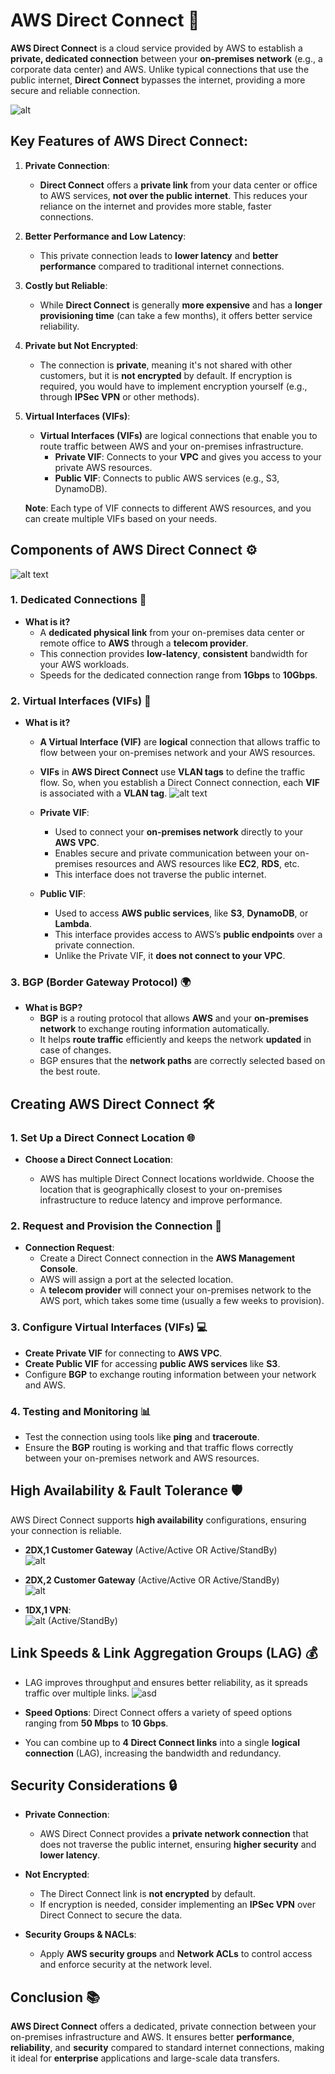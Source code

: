 # **AWS Direct Connect** 🔌

**AWS Direct Connect** is a cloud service provided by AWS to establish a **private, dedicated connection** between your **on-premises network** (e.g., a corporate data center) and AWS. Unlike typical connections that use the public internet, **Direct Connect** bypasses the internet, providing a more secure and reliable connection.

![alt](images/aws-direct-connect.png)

## **Key Features of AWS Direct Connect:**

1. **Private Connection**:

   - **Direct Connect** offers a **private link** from your data center or office to AWS services, **not over the public internet**. This reduces your reliance on the internet and provides more stable, faster connections.

2. **Better Performance and Low Latency**:

   - This private connection leads to **lower latency** and **better performance** compared to traditional internet connections.

3. **Costly but Reliable**:

   - While **Direct Connect** is generally **more expensive** and has a **longer provisioning time** (can take a few months), it offers better service reliability.

4. **Private but Not Encrypted**:

   - The connection is **private**, meaning it's not shared with other customers, but it is **not encrypted** by default. If encryption is required, you would have to implement encryption yourself (e.g., through **IPSec VPN** or other methods).

5. **Virtual Interfaces (VIFs)**:

   - **Virtual Interfaces (VIFs)** are logical connections that enable you to route traffic between AWS and your on-premises infrastructure.
     - **Private VIF**: Connects to your **VPC** and gives you access to your private AWS resources.
     - **Public VIF**: Connects to public AWS services (e.g., S3, DynamoDB).

   **Note**: Each type of VIF connects to different AWS resources, and you can create multiple VIFs based on your needs.

## **Components of AWS Direct Connect** ⚙️

![alt text](images/aws-direct-connect-components.png)

### **1. Dedicated Connections** 🔌

- **What is it?**
  - A **dedicated physical link** from your on-premises data center or remote office to **AWS** through a **telecom provider**.
  - This connection provides **low-latency**, **consistent** bandwidth for your AWS workloads.
  - Speeds for the dedicated connection range from **1Gbps** to **10Gbps**.

### **2. Virtual Interfaces (VIFs)** 🔑

- **What is it?**

  - **A Virtual Interface (VIF)** are **logical** connection that allows traffic to flow between your on-premises network and your AWS resources.

  - **VIFs** in **AWS Direct Connect** use **VLAN tags** to define the traffic flow. So, when you establish a Direct Connect connection, each **VIF** is associated with a **VLAN tag**.
    ![alt text](images/vif.png)

  - **Private VIF**:

    - Used to connect your **on-premises network** directly to your **AWS VPC**.
    - Enables secure and private communication between your on-premises resources and AWS resources like **EC2**, **RDS**, etc.
    - This interface does not traverse the public internet.

  - **Public VIF**:

    - Used to access **AWS public services**, like **S3**, **DynamoDB**, or **Lambda**.
    - This interface provides access to AWS’s **public endpoints** over a private connection.
    - Unlike the Private VIF, it **does not connect to your VPC**.

### **3. BGP (Border Gateway Protocol)** 🌍

- **What is BGP?**
  - **BGP** is a routing protocol that allows **AWS** and your **on-premises network** to exchange routing information automatically.
  - It helps **route traffic** efficiently and keeps the network **updated** in case of changes.
  - BGP ensures that the **network paths** are correctly selected based on the best route.

## **Creating AWS Direct Connect** 🛠️

### **1. Set Up a Direct Connect Location** 🌐

- **Choose a Direct Connect Location**:

  - AWS has multiple Direct Connect locations worldwide. Choose the location that is geographically closest to your on-premises infrastructure to reduce latency and improve performance.

### **2. Request and Provision the Connection** 🔄

- **Connection Request**:
  - Create a Direct Connect connection in the **AWS Management Console**.
  - AWS will assign a port at the selected location.
  - A **telecom provider** will connect your on-premises network to the AWS port, which takes some time (usually a few weeks to provision).

### **3. Configure Virtual Interfaces (VIFs)** 💻

- **Create Private VIF** for connecting to **AWS VPC**.
- **Create Public VIF** for accessing **public AWS services** like **S3**.
- Configure **BGP** to exchange routing information between your network and AWS.

### **4. Testing and Monitoring** 📊

- Test the connection using tools like **ping** and **traceroute**.
- Ensure the **BGP** routing is working and that traffic flows correctly between your on-premises network and AWS resources.

## **High Availability & Fault Tolerance** 🛡️

AWS Direct Connect supports **high availability** configurations, ensuring your connection is reliable.

- **2DX,1 Customer Gateway** (Active/Active OR Active/StandBy)  
  ![alt](images/aws-direct-connect-ha-1.png)

- **2DX,2 Customer Gateway** (Active/Active OR Active/StandBy)  
  ![alt](images/aws-direct-connect-ha-2.png)
- **1DX,1 VPN**:  
  ![alt](images/aws-direct-connect-ha-3.png) (Active/StandBy)

## **Link Speeds & Link Aggregation Groups (LAG)** 💰

- LAG improves throughput and ensures better reliability, as it spreads traffic over multiple links.
  ![asd](images/aws-direct-connect-lags.png)

- **Speed Options**: Direct Connect offers a variety of speed options ranging from **50 Mbps** to **10 Gbps**.

- You can combine up to **4 Direct Connect links** into a single **logical connection** (LAG), increasing the bandwidth and redundancy.

## **Security Considerations** 🔒

- **Private Connection**:

  - AWS Direct Connect provides a **private network connection** that does not traverse the public internet, ensuring **higher security** and **lower latency**.

- **Not Encrypted**:

  - The Direct Connect link is **not encrypted** by default.
  - If encryption is needed, consider implementing an **IPSec VPN** over Direct Connect to secure the data.

- **Security Groups & NACLs**:
  - Apply **AWS security groups** and **Network ACLs** to control access and enforce security at the network level.

## **Conclusion** 📚

**AWS Direct Connect** offers a dedicated, private connection between your on-premises infrastructure and AWS. It ensures better **performance**, **reliability**, and **security** compared to standard internet connections, making it ideal for **enterprise** applications and large-scale data transfers.
